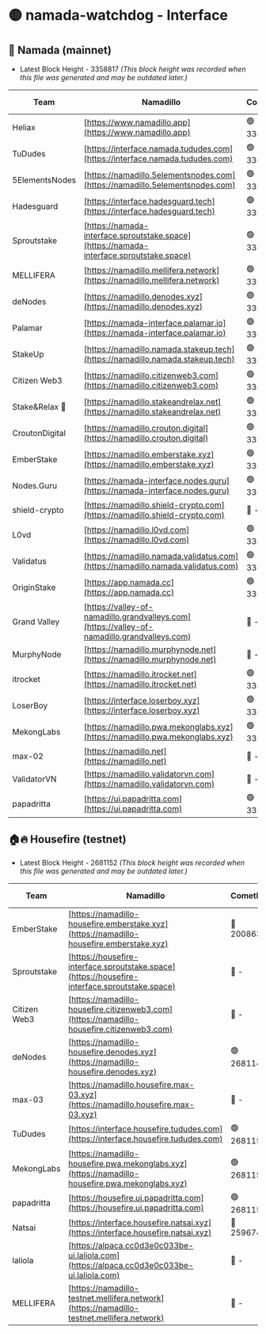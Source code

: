 # 🟡 namada-watchdog - Interface

## 🚀 Namada (mainnet)
- Latest Block Height - 3358817 *(This block height was recorded when this file was generated and may be outdated later.)*

| Team | Namadillo | CometBFT | Indexer | MASP Indexer |
|-|-|-|-|-|
| Heliax | [https://www.namadillo.app](https://www.namadillo.app) | 🟢 3358790 | 🟢 3358790 | 🟢 3358790 |
| TuDudes | [https://interface.namada.tududes.com](https://interface.namada.tududes.com) | 🟢 3358790 | 🟢 3358790 | 🟢 3358790 |
| 5ElementsNodes | [https://namadillo.5elementsnodes.com](https://namadillo.5elementsnodes.com) | 🟢 3358791 | 🟢 3358791 | 🟢 3358790 |
| Hadesguard | [https://interface.hadesguard.tech](https://interface.hadesguard.tech) | 🟢 3358792 | 🟢 3358791 | 🟢 3358791 |
| Sproutstake | [https://namada-interface.sproutstake.space](https://namada-interface.sproutstake.space) | 🟢 3358792 | 🟢 3358792 | 🟢 3358792 |
| MELLIFERA | [https://namadillo.mellifera.network](https://namadillo.mellifera.network) | 🟢 3358793 | 🟢 3358793 | 🟢 3358793 |
| deNodes | [https://namadillo.denodes.xyz](https://namadillo.denodes.xyz) | 🟢 3358794 | 🟢 3358794 | 🟢 3358794 |
| Palamar | [https://namada-interface.palamar.io](https://namada-interface.palamar.io) | 🟢 3358795 | 🟢 3358795 | 🟢 3358795 |
| StakeUp | [https://namadillo.namada.stakeup.tech](https://namadillo.namada.stakeup.tech) | 🟢 3358796 | 🟢 3358796 | 🟢 3358795 |
| Citizen Web3 | [https://namadillo.citizenweb3.com](https://namadillo.citizenweb3.com) | 🟢 3358797 | 🟢 3358796 | 🟢 3358796 |
| Stake&Relax 🦥 | [https://namadillo.stakeandrelax.net](https://namadillo.stakeandrelax.net) | 🟢 3358797 | 🟢 3358797 | 🟢 3358797 |
| CroutonDigital | [https://namadillo.crouton.digital](https://namadillo.crouton.digital) | 🟢 3358798 | 🟢 3358798 | 🟢 3358798 |
| EmberStake | [https://namadillo.emberstake.xyz](https://namadillo.emberstake.xyz) | 🟢 3358799 | 🟢 3358799 | 🟢 3358799 |
| Nodes.Guru | [https://namada-interface.nodes.guru](https://namada-interface.nodes.guru) | 🟢 3358799 | 🟢 3358799 | 🟢 3358799 |
| shield-crypto | [https://namadillo.shield-crypto.com](https://namadillo.shield-crypto.com) | 🔴 - | 🔴 - | 🔴 - |
| L0vd | [https://namadillo.l0vd.com](https://namadillo.l0vd.com) | 🟢 3358805 | 🟢 3358805 | 🟢 3358805 |
| Validatus | [https://namadillo.namada.validatus.com](https://namadillo.namada.validatus.com) | 🟢 3358806 | 🟢 3358806 | 🟢 3358806 |
| OriginStake | [https://app.namada.cc](https://app.namada.cc) | 🟢 3358807 | 🟢 3358807 | 🟢 3358807 |
| Grand Valley | [https://valley-of-namadillo.grandvalleys.com](https://valley-of-namadillo.grandvalleys.com) | 🔴 - | 🟢 3358808 | 🟢 3358808 |
| MurphyNode | [https://namadillo.murphynode.net](https://namadillo.murphynode.net) | 🔴 - | 🔴 - | 🔴 - |
| itrocket | [https://namadillo.itrocket.net](https://namadillo.itrocket.net) | 🟢 3358811 | 🟢 3358810 | 🟢 3358811 |
| LoserBoy | [https://interface.loserboy.xyz](https://interface.loserboy.xyz) | 🟢 3358811 | 🟢 3358811 | 🟢 3358811 |
| MekongLabs | [https://namadillo.pwa.mekonglabs.xyz](https://namadillo.pwa.mekonglabs.xyz) | 🟢 3358812 | 🟢 3358812 | 🟢 3358812 |
| max-02 | [https://namadillo.net](https://namadillo.net) | 🔴 - | 🔴 - | 🔴 - |
| ValidatorVN | [https://namadillo.validatorvn.com](https://namadillo.validatorvn.com) | 🔴 - | 🔴 - | 🔴 - |
| papadritta | [https://ui.papadritta.com](https://ui.papadritta.com) | 🟢 3358817 | 🟢 3358816 | 🟢 3358816 |

## 🏠🔥 Housefire (testnet)
- Latest Block Height - 2681152 *(This block height was recorded when this file was generated and may be outdated later.)*

| Team | Namadillo | CometBFT | Indexer | MASP Indexer |
|-|-|-|-|-|
| EmberStake | [https://namadillo-housefire.emberstake.xyz](https://namadillo-housefire.emberstake.xyz) | 🔴 2008636 | 🔴 - | 🔴 - |
| Sproutstake | [https://housefire-interface.sproutstake.space](https://housefire-interface.sproutstake.space) | 🔴 - | 🔴 - | 🔴 - |
| Citizen Web3 | [https://namadillo-housefire.citizenweb3.com](https://namadillo-housefire.citizenweb3.com) | 🔴 - | 🔴 - | 🔴 - |
| deNodes | [https://namadillo-housefire.denodes.xyz](https://namadillo-housefire.denodes.xyz) | 🟢 2681142 | 🟢 2681142 | 🟢 2681142 |
| max-03 | [https://namadillo.housefire.max-03.xyz](https://namadillo.housefire.max-03.xyz) | 🔴 - | 🔴 - | 🔴 - |
| TuDudes | [https://interface.housefire.tududes.com](https://interface.housefire.tududes.com) | 🟢 2681151 | 🟢 2681151 | 🟢 2681150 |
| MekongLabs | [https://namadillo-housefire.pwa.mekonglabs.xyz](https://namadillo-housefire.pwa.mekonglabs.xyz) | 🟢 2681151 | 🟢 2681151 | 🟢 2681151 |
| papadritta | [https://housefire.ui.papadritta.com](https://housefire.ui.papadritta.com) | 🟢 2681152 | 🟢 2681152 | 🟢 2681152 |
| Natsai | [https://interface.housefire.natsai.xyz](https://interface.housefire.natsai.xyz) | 🔴 2596741 | 🔴 2596741 | 🔴 2596741 |
| laliola | [https://alpaca.cc0d3e0c033be-ui.laliola.com](https://alpaca.cc0d3e0c033be-ui.laliola.com) | 🔴 - | 🔴 - | 🔴 - |
| MELLIFERA | [https://namadillo-testnet.mellifera.network](https://namadillo-testnet.mellifera.network) | 🔴 - | 🟢 2681155 | 🔴 2607259 |

